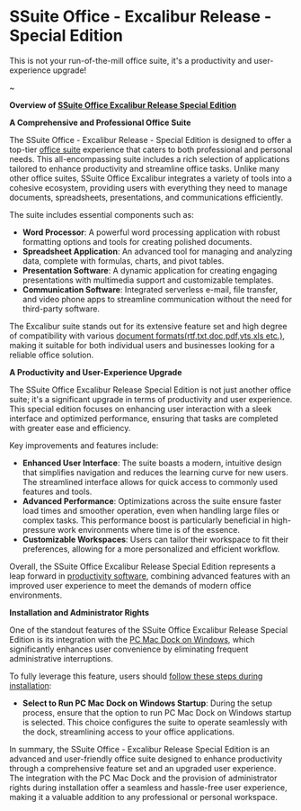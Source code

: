 # SSuite Office - Excalibur Release - Special Edition
This is not your run-of-the-mill office suite, it's a productivity and user-experience upgrade!

~

**Overview of [SSuite Office Excalibur Release Special Edition](https://www.ssuiteoffice.com/software/ssuiteexcalibur.htm)**

**A Comprehensive and Professional Office Suite**

The SSuite Office - Excalibur Release - Special Edition is designed to offer a top-tier [office suite](https://www.ssuiteoffice.com/categories/officesuites.htm) experience that caters to both professional and personal needs. This all-encompassing suite includes a rich selection of applications tailored to enhance productivity and streamline office tasks. Unlike many other office suites, SSuite Office Excalibur integrates a variety of tools into a cohesive ecosystem, providing users with everything they need to manage documents, spreadsheets, presentations, and communications efficiently.

The suite includes essential components such as:
- **Word Processor**: A powerful word processing application with robust formatting options and tools for creating polished documents.
- **Spreadsheet Application**: An advanced tool for managing and analyzing data, complete with formulas, charts, and pivot tables.
- **Presentation Software**: A dynamic application for creating engaging presentations with multimedia support and customizable templates.
- **Communication Software**: Integrated serverless e-mail, file transfer, and video phone apps to streamline communication without the need for third-party software.

The Excalibur suite stands out for its extensive feature set and high degree of compatibility with various [document formats(rtf,txt,doc,pdf,vts,xls etc.)](https://www.ssuiteoffice.com/resources/richtextformat.htm#511453083), making it suitable for both individual users and businesses looking for a reliable office solution.

**A Productivity and User-Experience Upgrade**

The SSuite Office Excalibur Release Special Edition is not just another office suite; it's a significant upgrade in terms of productivity and user experience. This special edition focuses on enhancing user interaction with a sleek interface and optimized performance, ensuring that tasks are completed with greater ease and efficiency.

Key improvements and features include:
- **Enhanced User Interface**: The suite boasts a modern, intuitive design that simplifies navigation and reduces the learning curve for new users. The streamlined interface allows for quick access to commonly used features and tools.
- **Advanced Performance**: Optimizations across the suite ensure faster load times and smoother operation, even when handling large files or complex tasks. This performance boost is particularly beneficial in high-pressure work environments where time is of the essence.
- **Customizable Workspaces**: Users can tailor their workspace to fit their preferences, allowing for a more personalized and efficient workflow.

Overall, the SSuite Office Excalibur Release Special Edition represents a leap forward in [productivity software](https://www.ssuiteoffice.com/software.htm), combining advanced features with an improved user experience to meet the demands of modern office environments.

**Installation and Administrator Rights**

One of the standout features of the SSuite Office Excalibur Release Special Edition is its integration with the [PC Mac Dock on Windows](https://www.ssuiteoffice.com/software/ssuitemacdock.htm), which significantly enhances user convenience by eliminating frequent administrative interruptions. 

To fully leverage this feature, users should [follow these steps during installation](https://www.ssuiteoffice.com/Docs/SSuiteExcaliburOfficeReadMePDFHQ.pdf):
- **Select to Run PC Mac Dock on Windows Startup**: During the setup process, ensure that the option to run PC Mac Dock on Windows startup is selected. This choice configures the suite to operate seamlessly with the dock, streamlining access to your office applications.


In summary, the SSuite Office - Excalibur Release Special Edition is an advanced and user-friendly office suite designed to enhance productivity through a comprehensive feature set and an upgraded user experience. The integration with the PC Mac Dock and the provision of administrator rights during installation offer a seamless and hassle-free user experience, making it a valuable addition to any professional or personal workspace.
